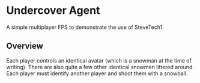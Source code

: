 # Undercover Agent

A simple multiplayer FPS to demonstrate the use of SteveTech1.


## Overview
Each player controls an identical avatar (which is a snowman at the time of writing).  There are also quite a few other identical snowmen littered around.  Each player must identify another player and shoot them with a snowball.

